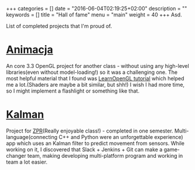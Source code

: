 +++
categories = []
date = "2016-06-04T02:19:25+02:00"
description = ""
keywords = []
title = "Hall of fame"
menu = "main"
weight = 40
+++
Asd.

List of completed projects that I'm proud of.

# [Animacja](https://github.com/jpalczewski/Animacja)
An core 3.3 OpenGL project for another class - without using any high-level libraries(even without model-loading!) so it was a challenging one. The most helpful material that I found was [LearnOpenGL tutorial](http://www.learnopengl.com/) which helped me a lot.(Shaders are maybe a bit similar, but shh!) I wish I had more time, so I might implement a flashlight or something like that.  


# [Kalman](https://github.com/jpalczewski/Kalman)
Project for [ZPR](https://eres.elka.pw.edu.pl/eres/wwersje$.startup?Z_ID_PRZEDMIOTU=ZPR)(Really enjoyable class!) - completed in one semester. Multi-language(connecting C++ and Python were an unforgettable experience) app which uses an Kalman filter to predict movement from sensors. While working on it, I discovered that Slack + Jenkins + Git can make a game-changer team, making developing multi-platform program and working in team a lot easier.  
